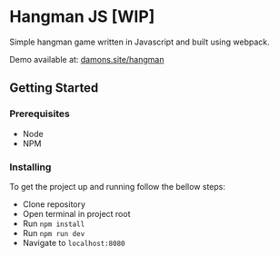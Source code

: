 # Hangman JS [WIP]
Simple hangman game written in Javascript and built using webpack.

Demo available at: [damons.site/hangman](https://damons.site/hangman)

## Getting Started

### Prerequisites

- Node
- NPM

### Installing

To get the project up and running follow the bellow steps:

- Clone repository
- Open terminal in project root
- Run `npm install`
- Run `npm run dev`
- Navigate to `localhost:8080`
